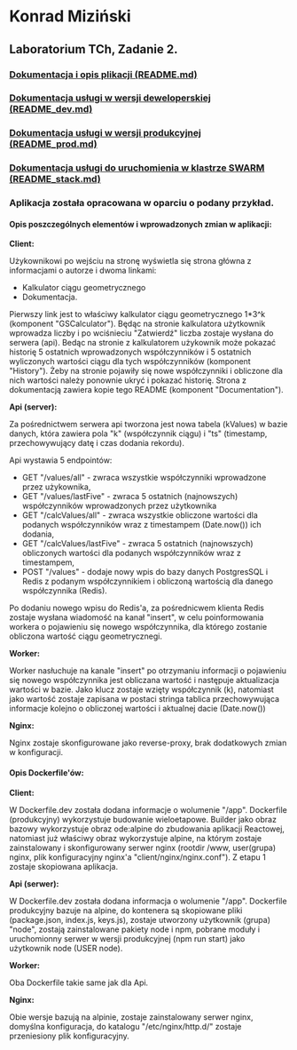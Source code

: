 # **Konrad Miziński**
## **Laboratorium TCh, Zadanie 2.**

### [Dokumentacja i opis plikacji (README.md)](README.md)
### [Dokumentacja usługi w wersji deweloperskiej (README_dev.md)](README_dev.md)
### [Dokumentacja usługi w wersji produkcyjnej (README_prod.md)](READNE_prod.md)
### [Dokumentacja usługi do uruchomienia w klastrze SWARM (README_stack.md)](README_stack.md)

### **Aplikacja została opracowana w oparciu o podany przykład.**

#### **Opis poszczególnych elementów i wprowadzonych zmian w aplikacji:**

**Client:**

Użykownikowi po wejściu na stronę wyświetla się strona główna z informacjami o autorze i dwoma linkami:

- Kalkulator ciągu geometrycznego
- Dokumentacja.

Pierwszy link jest to właściwy kalkulator ciągu geometrycznego 1\*3^k (komponent "GSCalculator"). Będąc na stronie kalkulatora użytkownik wprowadza liczby i po wciśnieciu "Zatwierdź" liczba zostaje wysłana do serwera (api). Bedąc na stronie z kalkulatorem użykownik może pokazać historię 5 ostatnich wprowadzonych współczynników i 5 ostatnich wyliczonych wartości ciągu dla tych współczynników (komponent "History"). Żeby na stronie pojawiły się nowe współczynniki i obliczone dla nich wartości należy ponownie ukryć i pokazać historię. Strona z dokumentacją zawiera kopie tego README (komponent "Documentation").

**Api (server):**

Za pośrednictwem serwera api tworzona jest nowa tabela (kValues) w bazie danych, która zawiera pola "k" (współczynnik ciągu) i "ts" (timestamp, przechowywujący datę i czas dodania rekordu).

Api wystawia 5 endpointów:
- GET "/values/all" - zwraca wszystkie współczynniki wprowadzone przez użykownika,
- GET "/values/lastFive" - zwraca 5 ostatnich (najnowszych) współczynników wprowadzonych przez użytkownika
- GET "/calcValues/all" - zwraca wszystkie obliczone wartości dla podanych współczynników wraz z timestampem (Date.now()) ich dodania,
- GET "/calcValues/lastFive" - zwraca 5 ostatnich (najnowszych) obliczonych wartości dla podanych współczynników wraz z timestampem,
- POST "/values" - dodaje nowy wpis do bazy danych PostgresSQL i Redis z podanym współczynnikiem i obliczoną wartością dla danego współczynnika (Redis).

Po dodaniu nowego wpisu do Redis'a, za pośrednicwem klienta Redis zostaje wysłana wiadomość na kanał "insert", w celu poinformowania workera o pojawieniu się nowego współczynnika, dla którego zostanie obliczona wartość ciągu geometrycznegi.

**Worker:**

Worker nasłuchuje na kanale "insert" po otrzymaniu informacji o pojawieniu się nowego współczynnika jest obliczana wartość i następuje aktualizacja wartości w bazie. Jako klucz zostaje wzięty współczynnik (k), natomiast jako wartość zostaje zapisana w postaci stringa tablica przechowywująca informacje kolejno o obliczonej wartości i aktualnej dacie (Date.now())

**Nginx:**

Nginx zostaje skonfigurowane jako reverse-proxy, brak dodatkowych zmian w konfiguracji.

#### **Opis Dockerfile'ów:**

**Client:**

W Dockerfile.dev została dodana informacje o wolumenie "/app".
Dockerfile (produkcyjny) wykorzystuje budowanie wieloetapowe. Builder jako obraz bazowy wykorzystuje obraz ode:alpine do zbudowania aplikacji Reactowej, natomiast już właściwy obraz wykorzystuje alpine, na którym zostaje zainstalowany i skonfigurowany serwer nginx (rootdir /www, user(grupa) nginx, plik konfiguracyjny nginx'a "client/nginx/nginx.conf"). Z etapu 1 zostaje skopiowana aplikacja.

**Api (serwer):**

W Dockerfile.dev została dodana informacja o wolumenie "/app".
Dockerfile produkcyjny bazuje na alpine, do kontenera są skopiowane pliki (package.json, index.js, keys.js), zostaje utworzony użytkownik (grupa) "node", zostają zainstalowane pakiety node i npm, pobrane moduły i uruchomionny serwer w wersji produkcyjnej (npm run start) jako użytkownik node (USER node).

**Worker:**

Oba Dockerfile takie same jak dla Api.

**Nginx:**

Obie wersje bazują na alpinie, zostaje zainstalowany serwer nginx, domyślna konfiguracja, do katalogu "/etc/nginx/http.d/" zostaje przeniesiony plik konfiguracyjny.
